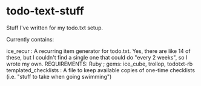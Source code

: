 # todo-text-stuff
Stuff I've written for my todo.txt setup.

Currently contains:

ice_recur : A recurring item generator for todo.txt.  Yes, there are like 14 of these, but I couldn't find a single one that could do "every 2 weeks", so I wrote my own.   REQUIREMENTS: Ruby ; gems: ice_cube, trollop, todotxt-rb
templated_checklists : A file to keep available copies of one-time checklists (i.e. "stuff to take when going swimming")
